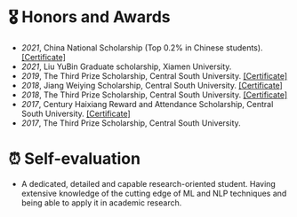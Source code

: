 # 🎖 Honors and Awards
- *2021*, China National Scholarship (Top 0.2% in Chinese students). [\[Certificate\]](https://drive.google.com/file/d/1kqxGSojIxLLWrJYBdyEIA80-l-i0UgZf/view?usp=sharing)
- *2021*, Liu YuBin Graduate scholarship, Xiamen University.
- *2019*, The Third Prize Scholarship, Central South University. [\[Certificate\]](https://drive.google.com/file/d/1Ns4xP9cBLYg0IPLGyh9T-fDv3q8gPnVA/view?usp=sharing)
- *2018*, Jiang Weiying Scholarship,  Central South University. [\[Certificate\]](https://drive.google.com/file/d/1EXF38Oh8dXJtSLqd5d0T7Fb1AFACCf3T/view?usp=sharing)
- *2018*, The Third Prize Scholarship, Central South University. [\[Certificate\]](https://drive.google.com/file/d/130Jj8P25RdNmdUwyGWpam0MBuPZmQ3XW/view?usp=sharing)
- *2017*, Century Haixiang Reward and Attendance Scholarship, Central South University. [\[Certificate\]](https://drive.google.com/file/d/1P8ynbpBdIutNSAjuxotkIMmKdr3OqcOS/view?usp=sharing)
- *2017*, The Third Prize Scholarship, Central South University.

# ⏰ Self-evaluation
- A dedicated, detailed and capable research-oriented student. Having extensive knowledge of the cutting edge of ML and NLP techniques and being able to apply it in academic research.
